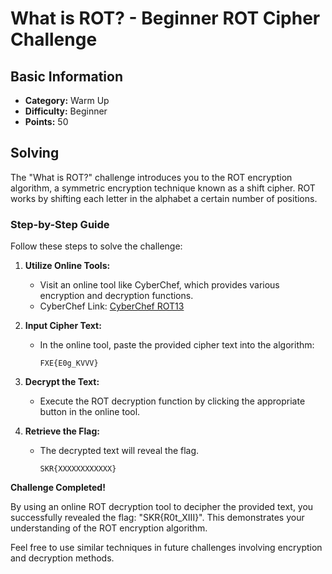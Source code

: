 # What is ROT? - Beginner ROT Cipher Challenge

## Basic Information
- **Category:** Warm Up
- **Difficulty:** Beginner
- **Points:** 50

## Solving
The "What is ROT?" challenge introduces you to the ROT encryption algorithm, a symmetric encryption technique known as a shift cipher. ROT works by shifting each letter in the alphabet a certain number of positions.

### Step-by-Step Guide

Follow these steps to solve the challenge:

1. **Utilize Online Tools:**
   - Visit an online tool like CyberChef, which provides various encryption and decryption functions.
   - CyberChef Link: [CyberChef ROT13](https://cyberchef.org/#recipe=ROT13(true,true,false,13)&input=RlhFe0UwZ19LVlZWfQ)

2. **Input Cipher Text:**
   - In the online tool, paste the provided cipher text into the algorithm:
     ```
     FXE{E0g_KVVV}
     ```

3. **Decrypt the Text:**
   - Execute the ROT decryption function by clicking the appropriate button in the online tool.

4. **Retrieve the Flag:**
   - The decrypted text will reveal the flag.
     ```
     SKR{XXXXXXXXXXXX}
     ```

**Challenge Completed!**

By using an online ROT decryption tool to decipher the provided text, you successfully revealed the flag: "SKR{R0t_XIII}". This demonstrates your understanding of the ROT encryption algorithm.

Feel free to use similar techniques in future challenges involving encryption and decryption methods.

